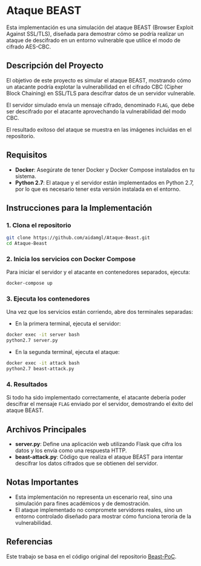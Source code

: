 # Ataque BEAST

Esta implementación es una simulación del ataque BEAST (Browser Exploit Against SSL/TLS), diseñada para demostrar cómo se podría realizar un ataque de descifrado en un entorno vulnerable que utilice el modo de cifrado AES-CBC.

## Descripción del Proyecto

El objetivo de este proyecto es simular el ataque BEAST, mostrando cómo un atacante podría explotar la vulnerabilidad en el cifrado CBC (Cipher Block Chaining) en SSL/TLS para descifrar datos de un servidor vulnerable.

El servidor simulado envía un mensaje cifrado, denominado `FLAG`, que debe ser descifrado por el atacante aprovechando la vulnerabilidad del modo CBC. 

El resultado exitoso del ataque se muestra en las imágenes incluidas en el repositorio.

## Requisitos

- **Docker**: Asegúrate de tener Docker y Docker Compose instalados en tu sistema.
- **Python 2.7**: El ataque y el servidor están implementados en Python 2.7, por lo que es necesario tener esta versión instalada en el entorno.

## Instrucciones para la Implementación

### 1. Clona el repositorio

```bash
git clone https://github.com/aidamgl/Ataque-Beast.git
cd Ataque-Beast
```
### 2. Inicia los servicios con Docker Compose
Para iniciar el servidor y el atacante en contenedores separados, ejecuta:
```bash
docker-compose up
```
### 3. Ejecuta los contenedores
Una vez que los servicios están corriendo, abre dos terminales separadas:

- En la primera terminal, ejecuta el servidor:
 ```bash
docker exec -it server bash
python2.7 server.py
```
- En la segunda terminal, ejecuta el ataque:
```bash
docker exec -it attack bash
python2.7 beast-attack.py
```
### 4. Resultados

Si todo ha sido implementado correctamente, el atacante debería poder descifrar el mensaje `FLAG` enviado por el servidor, demostrando el éxito del ataque BEAST. 

## Archivos Principales

- **server.py**: Define una aplicación web utilizando Flask que cifra los datos y los envía como una respuesta HTTP.
- **beast-attack.py**: Código que realiza el ataque BEAST para intentar descifrar los datos cifrados que se obtienen del servidor.

## Notas Importantes

- Esta implementación no representa un escenario real, sino una simulación para fines académicos y de demostración.
- El ataque implementado no compromete servidores reales, sino un entorno controlado diseñado para mostrar cómo funciona teroria de la vulnerabilidad.

## Referencias

Este trabajo se basa en el código original del repositorio [Beast-PoC](https://github.com/mpgn/BEAST-PoC/tree/master).


